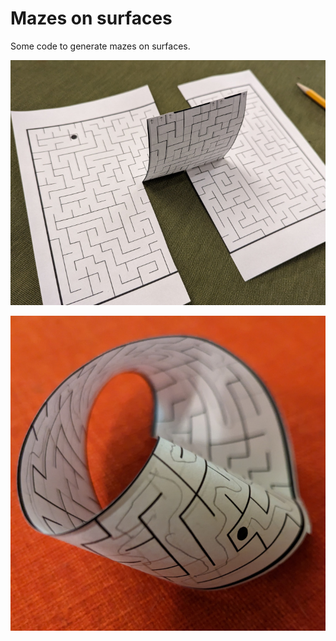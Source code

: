 # Mazes on surfaces

Some code to generate mazes on surfaces.

![example of a maze on a so-called hypercard](./photographs/hypercard.jpg)

![example of a maze on a Mobius strip](./photographs/mobius.jpg)

